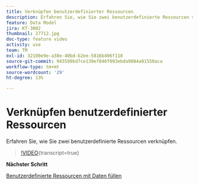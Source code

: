 ```yaml
---
title: Verknüpfen benutzerdefinierter Ressourcen
description: Erfahren Sie, wie Sie zwei benutzerdefinierte Ressourcen verknüpfen.
feature: Data Model
jira: KT-3002
thumbnail: 27712.jpg
doc-type: feature video
activity: use
team: TM
exl-id: 32100e9e-a38e-40bd-b2ee-5816b496f118
source-git-commit: 943599bd7ce139ef846f093ebda9084a91550aca
workflow-type: tm+mt
source-wordcount: '29'
ht-degree: 13%

---
```


# Verknüpfen benutzerdefinierter Ressourcen

Erfahren Sie, wie Sie zwei benutzerdefinierte Ressourcen verknüpfen.

>[!VIDEO](https://video.tv.adobe.com/v/27712?learn=on){transcript=true}

**Nächster Schritt**

[Benutzerdefinierte Ressourcen mit Daten füllen](./populate-custom-resources-with-data.md)
